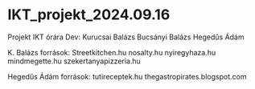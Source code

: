 # IKT_projekt_2024.09.16
Projekt IKT órára
Dev:
Kurucsai Balázs
Bucsányi Balázs
Hegedűs Ádám

K. Balázs források:
Streetkitchen.hu
nosalty.hu
nyiregyhaza.hu
mindmegette.hu
szekertanyapizzeria.hu

Hegedűs Ádám források:
tutireceptek.hu
thegastropirates.blogspot.com